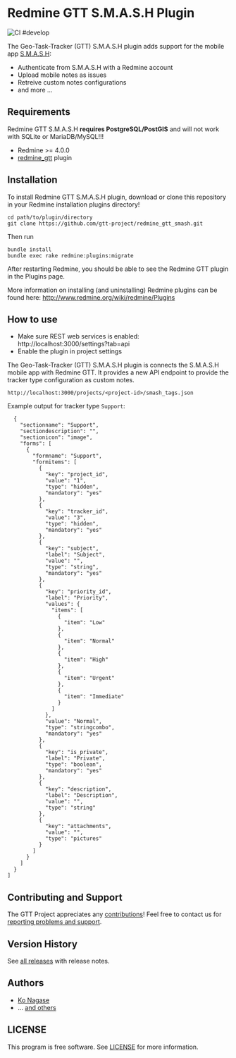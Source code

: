 # Redmine GTT S.M.A.S.H Plugin

![CI #develop](https://github.com/gtt-project/redmine_gtt_smash/workflows/Test%20with%20Redmine/badge.svg)

The Geo-Task-Tracker (GTT) S.M.A.S.H plugin adds support for the mobile app [S.M.A.S.H](https://github.com/moovida/smash):

- Authenticate from S.M.A.S.H with a Redmine account
- Upload mobile notes as issues
- Retreive custom notes configurations
- and more ...

## Requirements

Redmine GTT S.M.A.S.H **requires PostgreSQL/PostGIS** and will not work with SQLite or MariaDB/MySQL!!!

- Redmine >= 4.0.0
- [redmine_gtt](https://github.com/gtt-project/redmine_gtt/) plugin

## Installation

To install Redmine GTT S.M.A.S.H plugin, download or clone this repository in your Redmine installation plugins directory!

```
cd path/to/plugin/directory
git clone https://github.com/gtt-project/redmine_gtt_smash.git
```

Then run

```
bundle install
bundle exec rake redmine:plugins:migrate
```

After restarting Redmine, you should be able to see the Redmine GTT plugin in the Plugins page.

More information on installing (and uninstalling) Redmine plugins can be found here: http://www.redmine.org/wiki/redmine/Plugins

## How to use

- Make sure REST web services is enabled: http://localhost:3000/settings?tab=api
- Enable the plugin in project settings

The Geo-Task-Tracker (GTT) S.M.A.S.H plugin is connects the S.M.A.S.H mobile app with Redmine GTT. It provides a new API endpoint to provide the tracker type configuration as custom notes. 

```
http://localhost:3000/projects/<project-id>/smash_tags.json
```

Example output for tracker type `Support`:

```
  {
    "sectionname": "Support",
    "sectiondescription": "",
    "sectionicon": "image",
    "forms": [
      {
        "formname": "Support",
        "formitems": [
          {
            "key": "project_id",
            "value": "1",
            "type": "hidden",
            "mandatory": "yes"
          },
          {
            "key": "tracker_id",
            "value": "3",
            "type": "hidden",
            "mandatory": "yes"
          },
          {
            "key": "subject",
            "label": "Subject",
            "value": "",
            "type": "string",
            "mandatory": "yes"
          },
          {
            "key": "priority_id",
            "label": "Priority",
            "values": {
              "items": [
                {
                  "item": "Low"
                },
                {
                  "item": "Normal"
                },
                {
                  "item": "High"
                },
                {
                  "item": "Urgent"
                },
                {
                  "item": "Immediate"
                }
              ]
            },
            "value": "Normal",
            "type": "stringcombo",
            "mandatory": "yes"
          },
          {
            "key": "is_private",
            "label": "Private",
            "type": "boolean",
            "mandatory": "yes"
          },
          {
            "key": "description",
            "label": "Description",
            "value": "",
            "type": "string"
          },
          {
            "key": "attachments",
            "value": "",
            "type": "pictures"
          }
        ]
      }
    ]
  }
]
```

## Contributing and Support

The GTT Project appreciates any [contributions](https://github.com/gtt-project/.github/blob/main/CONTRIBUTING.md)! Feel free to contact us for [reporting problems and support](https://github.com/gtt-project/.github/blob/main/CONTRIBUTING.md).

## Version History

See [all releases](https://github.com/gtt-project/redmine_gtt_smash/releases) with release notes.

## Authors

- [Ko Nagase](https://github.com/sanak)
- ... [and others](https://github.com/gtt-project/redmine_gtt_smash/graphs/contributors)

## LICENSE

This program is free software. See [LICENSE](LICENSE) for more information.


